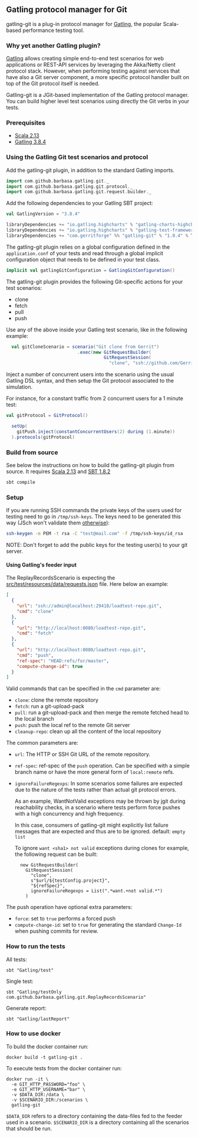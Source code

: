 ## Gatling protocol manager for Git

gatling-git is a plug-in protocol manager for [Gatling](https://gatling.io), the popular Scala-based
performance testing tool.

### Why yet another Gatling plugin?

[Gatling](https://gatling.io) allows creating simple end-to-end test scenarios for web applications
or REST-API services by leveraging the Akka/Netty client protocol stack. However, when performing
testing against services that have also a Git server component, a more specific protocol handler
built on top of the Git protocol itself is needed.

Gatling-git is a JGit-based implementation of the Gatling protocol manager. You can build higher
level test scenarios using directly the Git verbs in your tests.

### Prerequisites

* [Scala 2.13][scala]
* [Gatling 3.8.4][gatling-3.8.4]

[gatling-3.8.4]: https://mvnrepository.com/artifact/io.gatling/gatling-core/3.8.4
[scala]: https://www.scala-lang.org/download/

### Using the Gatling Git test scenarios and protocol

Add the gatling-git plugin, in addition to the standard Gatling imports.

```scala
import com.github.barbasa.gatling.git._
import com.github.barbasa.gatling.git.protocol._
import com.github.barbasa.gatling.git.request.builder._
```

Add the following dependencies to your Gatling SBT project:

```scala
val GatlingVersion = "3.8.4"

libraryDependencies += "io.gatling.highcharts" % "gatling-charts-highcharts" % GatlingVersion % Test
libraryDependencies += "io.gatling.highcharts" % "gatling-test-framework" % GatlingVersion % Test
libraryDependencies += "com.gerritforge" %% "gatling-git" % "1.0.4" % Test
```

The gatling-git plugin relies on a global configuration defined in the `application.conf` of
your tests and read through a global implicit configuration object that needs to be defined
in your test class.

```scala
implicit val gatlingGitConfiguration = GatlingGitConfiguration()
```

The gatling-git plugin provides the following Git-specific actions for your test scenarios:
* clone
* fetch
* pull
* push

Use any of the above inside your Gatling test scenario, like in the following example:

```scala
  val gitCloneScenario = scenario("Git clone from Gerrit")
                           .exec(new GitRequestBuilder(
                                     GitRequestSession(
                                       "clone", "ssh://github.com/GerritForge/gatling-git", "master")))
```

Inject a number of concurrent users into the scenario using the usual Gatling DSL syntax,
and then setup the Git protocol associated to the simulation.

For instance, for a constant traffic from 2 concurrent users for a 1 minute test:

```scala
val gitProtocol = GitProtocol()

  setUp(
    gitPush.inject(constantConcurrentUsers(2) during (1.minute))
  ).protocols(gitProtocol)
```

### Build from source

See below the instructions on how to build the gatling-git plugin from source.
It requires [Scala 2.13][scala] and [SBT 1.8.2][sbt-1.8.2]

```bash
sbt compile
```

[sbt-1.8.2]: https://www.scala-sbt.org/download.html

### Setup

If you are running SSH commands the private keys of the users used for testing need to go in `/tmp/ssh-keys`.
The keys need to be generated this way (JSch won't validate them [otherwise](https://stackoverflow.com/questions/53134212/invalid-privatekey-when-using-jsch)):

```bash
ssh-keygen -m PEM -t rsa -C "test@mail.com" -f /tmp/ssh-keys/id_rsa
```

NOTE: Don't forget to add the public keys for the testing user(s) to your git server.

#### Using Gatling's feeder input

The ReplayRecordsScenario is expecting the [src/test/resources/data/requests.json](/gatling-extension/src/test/resources/data/requests.json) file.
Here below an example:

```json
[
  {
    "url": "ssh://admin@localhost:29418/loadtest-repo.git",
    "cmd": "clone"
  },
  {
    "url": "http://localhost:8080/loadtest-repo.git",
    "cmd": "fetch"
  },
  {
    "url": "http://localhost:8080/loadtest-repo.git",
    "cmd": "push",
    "ref-spec": "HEAD:refs/for/master",
    "compute-change-id": true
  }
]
```

Valid commands that can be specified in the `cmd` parameter are:

* `clone`: clone the remote repository
* `fetch`: run a git-upload-pack
* `pull`: run a git-upload-pack and then merge the remote fetched head to the local branch
* `push`: push the local ref to the remote Git server
* `cleanup-repo`: clean up all the content of the local repository

The common parameters are:

* `url`: The HTTP or SSH Git URL of the remote repository.
* `ref-spec`: ref-spec of the `push` operation. Can be specified with a simple branch name or have
  the more general form of `local:remote` refs.
* `ignoreFailureRegexps`:
  In some scenarios some failures are expected due to the nature of the tests
  rather than actual git protocol errors.

  As an example, WantNotValid exceptions may be thrown by jgit during
  reachability checks, in a scenario where tests perform force pushes with a
  high concurrency and high frequency.

  In this case, consumers of gatling-git might explicitly list failure messages
  that are expected and thus are to be ignored.
  default: `empty list`

  To ignore `want <sha1> not valid` exceptions during clones for example, the
  following request can be built:

  ```
    new GitRequestBuilder(
      GitRequestSession(
        "clone",
        s"$url/${testConfig.project}",
        "${refSpec}",
        ignoreFailureRegexps = List(".*want.+not valid.*")
      )
  ```

The push operation have optional extra parameters:

* `force`: set to `true` performs a forced push
* `compute-change-id`: set to `true` for generating the standard `Change-Id` when pushing commits
  for review.

### How to run the tests

All tests:
```
sbt "Gatling/test"
```

Single test:
```
sbt "Gatling/testOnly com.github.barbasa.gatling.git.ReplayRecordsScenario"
```

Generate report:
```
sbt "Gatling/lastReport"
```

### How to use docker

To build the docker container run:

```
docker build -t gatling-git .
```

To execute tests from the docker container run:

```
docker run -it \
  -e GIT_HTTP_PASSWORD="foo" \
  -e GIT_HTTP_USERNAME="bar" \
  -v $DATA_DIR:/data \
  -v $SCENARIO_DIR:/scenarios \
  gatling-git
```

`$DATA_DIR` refers to a directory containing the data-files fed to the feeder
used in a scenario. `$SCENARIO_DIR` is a directory containing all the scenarios
that should be run.
